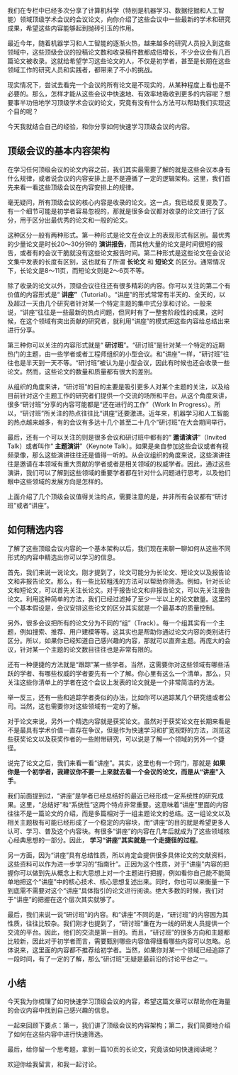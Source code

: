 我们在专栏中已经多次分享了计算机科学（特别是机器学习、数据挖掘和人工智能）领域顶级学术会议的会议论文，向你介绍了这些会议中一些最新的学术和研究成果，希望这些内容能够起到抛砖引玉的作用。

最近今年，随着机器学习和人工智能的逐渐火热，越来越多的研究人员投入到这些领域中，这些顶级会议的投稿论文数和收录稿件数都成倍增长，不少会议会有几百篇论文被收录。这就给希望学习这些论文的人，不仅是初学者，甚至是长期在这些领域工作的研究人员和实践者，都带来了不小的挑战。

现实情况下，尝试去看完一个会议的所有论文是不现实的，从某种程度上看也是不必要的。那么，怎样才能从这些会议中快速地、有效率地吸收到更多的内容呢？想要事半功倍地学习顶级学术会议的论文，究竟有没有什么方法可以帮助我们实现这个目的呢？

今天我就结合自己的经验，和你分享如何快速学习顶级会议的内容。

## 顶级会议的基本内容架构

在学习任何顶级会议的论文内容之前，我们其实最需要了解的就是这些会议本身有什么规律，或者说会议的内容安排上是不是遵循了一定的逻辑架构。这里，我们首先来看一看这些顶级会议在内容安排上的规律。

毫无疑问，所有顶级会议的核心内容是收录的论文。这一点，我已经反复提及了。有一个细节可能是初学者容易忽视的，那就是很多会议都对收录的论文进行了区分，用于区分出最优秀的论文和一般的论文。

这种区分一般有两种形式。第一种形式是论文在会议上的表现形式有区别。最优秀的少量论文是时长20～30分钟的 **演讲报告**，而其他大量的论文是时间很短的报告，或者有的会议干脆就没有这些论文报告时间。第二种形式是这些论文在会议论文集中发表的长度有区别，这也就有了所谓 **长论文** 和 **短论文** 的区分。通常情况下，长论文是8～11页，而短论文则是2～6页不等。

除了收录的论文以外，顶级会议往往还有很多精彩的内容。你可以关注的第二个有价值的内容形式是“ **讲座”**（Tutorial）。“讲座”的形式常常有半天的、全天的，以及超过一天由几个研究者针对某一个特定主题的集中式分享和讨论。一般来说，“讲座”往往是一些最新的热点问题，但同时有了一整套阶段性的成果，这时候，在这个领域有突出贡献的研究者，就利用“讲座”的模式把这些内容给总结出来进行分享。

第三种你可以关注的内容形式就是“ **研讨班**”。“研讨班”是针对某一个特定的近期热门的主题，由一些学者或者工程师组织的小型会议。和“讲座”一样，“研讨班”往往也是半天到一天不等。“研讨班”被认为是小型会议，因此有时候也还会收录一些论文。然而，这些论文的数量和质量都有很大的差别。

从组织的角度来讲，“研讨班”的目的主要是吸引更多人对某个主题的关注，以及给目前针对这个主题工作的研究者们提供一个交流的场所和平台。从这个角度来讲，很多“研讨班”分享的内容可能都是“还在进行的工作”（Work In Progress）。所以，“研讨班”所关注的热点往往比“讲座”还要激进。近年来，机器学习和人工智能的热点越来越多，有的会议有多达十几个甚至二十几个“研讨班”在大会期间举行。

最后，还有一个可以关注的则是很多会议和研讨班中都有的“ **邀请演讲**”（Invited Talk）或者叫作“ **主题演讲**”（Keynote Talk）。如果是亲自参加这些会议或者有视频录像，那么这些演讲往往还是值得一听的。从会议组织的角度来说，这些演讲往往是邀请在本领域有重大贡献的学者或者是相关领域的权威学者。因此，通过这些演讲，我们可以了解到这些领域的重要学者都在针对什么问题进行思考，以及他们眼中这些领域的发展方向是怎样的。

上面介绍了几个顶级会议值得关注的点，需要注意的是，并非所有会议都有“研讨班”或者“讲座”。

## 如何精选内容

了解了这些顶级会议内容的一个基本架构以后，我们现在来聊一聊如何从这些不同形式的内容中精选出你可以学习的信息。

首先，我们来说一说论文。刚才提到了，论文可能分为长论文、短论文以及报告论文和非报告论文。那么，有一些比较粗浅的方法可以帮助你筛选。例如，针对长论文和短论文，可以首先关注长论文。对于报告论文和非报告论文，可以先关注报告论文。利用这种简单的方法，我们已经过滤掉了至少一半以上的论文数量。这里的一个基本假设是，会议安排这些论文的区分其实就是一个最基本的质量控制。

另外，很多会议把所有的论文分为不同的“组”（Track）。每一个组其实有一个主题，例如搜索、推荐、用户建模等等。这其实也是帮助你通过论文内容的类别进行区分。所以，如果你已经知道自己感兴趣的内容，那就可以直奔主题。再庞大的会议，针对某一个主题的论文数目往往也是非常有限的。

还有一种便捷的方法就是“跟踪”某一些学者。当然，这需要你对这些领域有哪些活跃的学者、有哪些权威的学者要先有一个了解。你心里有这么一个清单，那么，只关注这些你清单上的学者在这个会议上发表的论文就是一个非常简洁的方法。

举一反三，还有一些和追踪学者类似的办法，比如你可以追踪某几个研究组或者公司。当然，这也需要你对这些领域有一定的了解。

对于论文来说，另外一个精选内容就是获奖论文。虽然对于获奖论文在长期来看是不是最具有学术价值一直存在争议，但是作为快速学习和扩宽视野的方法，浏览这些获奖论文以及获奖作者的一些附带研究，可以说是了解一个领域的另外一个捷径。

说完了论文之后，我们来看一看“讲座”。其实，这里也有一个窍门，那就是 **如果你是一个初学者，我建议你不要一上来就去看一个会议的论文，而是从“讲座”入手**。

我们前面提到过，“讲座”是学者已经总结好的最近已经形成一定系统性的研究成果。这里，“总结好”和“系统性”这两个特点非常重要。这意味着“讲座”里面的内容往往不是一篇论文的介绍，而是多篇相对于一组主题论文的总结。这一组论文以及相关主题极有可能已经形成了一个稳定的内容块，而“讲座”的目的就是希望更多人认可、学习、普及这个内容块。有很多“讲座”的内容在几年后就成为了这些领域核心经典思想的一部分。因此， **学习“讲座”其实就是一个走捷径的过程**。

另一方面，因为“讲座”具有总结性质，所以肯定会提供很多具体论文的文献资料，这些资料可以作为进一步学习的“指南针”。正因为这个性质，对于“讲座”内容的把握你可以做到先从概念上和大思想上对一个主题进行把握，例如看你自己能不能简单地把这个“讲座”中的核心技术、核心思想复述出来。同时，你也可以来衡量一下到底需不需要对这个“讲座”具体指引的论文进行阅读。绝大多数的时候，我们对于“讲座”的把握在这个层次其实就够了。

最后，我们来说一说“研讨班”的内容。和“讲座”不同的是，“研讨班”的内容因为其性质，往往比较杂。我们刚才也提到了，“研讨班”重在为一线的研发人员提供一个交流的平台。因此，他们的交流是第一目的。而且，“研讨班”的很多方向和主题都比较新，因此对于初学者而言，需要甄别哪些内容值得细看哪些内容可以忽略。总体说来，这里面的内容都不推荐给初学者。当然，如果你对某一个领域已经追踪了一段时间，有了一定的了解，那么“研讨班”无疑是最前沿的讨论平台之一。

## 小结

今天我为你梳理了如何快速学习顶级会议的内容，希望这篇文章可以帮助你在海量的会议内容中找到自己感兴趣的信息。

一起来回顾下要点：第一，我们讲了顶级会议的内容架构；第二，我们简要地介绍了如何在这些内容中进行快速筛选。

最后，给你留一个思考题，拿到一篇10页的长论文，究竟该如何快速阅读呢？

欢迎你给我留言，和我一起讨论。